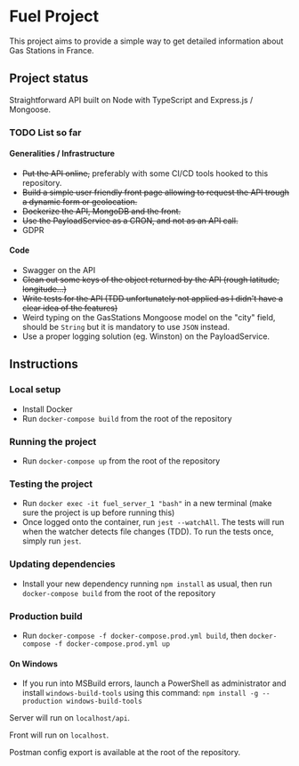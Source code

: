 # Fuel Project

This project aims to provide a simple way to get detailed information about Gas Stations in France.

## Project status

Straightforward API built on Node with TypeScript and Express.js / Mongoose.

### TODO List so far

#### Generalities / Infrastructure

- ~~Put the API online,~~ preferably with some CI/CD tools hooked to this repository.
- ~~Build a simple user friendly front page allowing to request the API trough a dynamic form or geolocation.~~
- ~~Dockerize the API, MongoDB and the front.~~
- ~~Use the PayloadService as a CRON, and not as an API call.~~
- GDPR

#### Code

- Swagger on the API
- ~~Clean out some keys of the object returned by the API (rough latitude, longitude...)~~
- ~~Write tests for the API (TDD unfortunately not applied as I didn't have a clear idea of the features)~~
- Weird typing on the GasStations Mongoose model on the "city" field, should be `String` but it is mandatory to use `JSON` instead.
- Use a proper logging solution (eg. Winston) on the PayloadService.

## Instructions

### Local setup

- Install Docker
- Run `docker-compose build` from the root of the repository

### Running the project

- Run `docker-compose up` from the root of the repository

### Testing the project

- Run `docker exec -it fuel_server_1 "bash"` in a new terminal (make sure the project is up before running this)
- Once logged onto the container, run `jest --watchAll`. The tests will run when the watcher detects file changes (TDD). To run the tests once, simply run `jest`.

### Updating dependencies

- Install your new dependency running `npm install` as usual, then run `docker-compose build` from the root of the repository

### Production build

- Run `docker-compose -f docker-compose.prod.yml build`, then `docker-compose -f docker-compose.prod.yml up`

#### On Windows

- If you run into MSBuild errors, launch a PowerShell as administrator and install `windows-build-tools` using this command: `npm install -g --production windows-build-tools`

Server will run on `localhost/api`.

Front will run on `localhost`.

Postman config export is available at the root of the repository.
